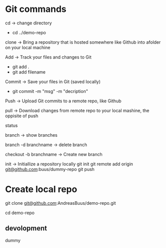 # Git commands
cd -> change directory
- cd ../demo-repo

clone -> Bring a repository that is hosted somewhere like Github into afolder on your local machine 

Add -> Track your files and changes to Git
- git add . 
- git add filename 

Commit -> Save your files in Git (saved locally)
- git commit -m "msg" -m "decription"

Push -> Upload Git commits to a remote repo, like Github

pull -> Download changes from remote repo to your local mashine, the oppisite of push 

status 

branch -> show branches

branch -d branchname -> delete branch 

checkout -b branchname -> Create new branch 


init -> Initiallize a repository locally 
git init
git remote add origin git@github.com:buus/dummy-repo
git push 

# Create local repo 

git clone git@github.com:AndreasBuus/demo-repo.git

cd demo-repo

## devolopment 
dummy 
